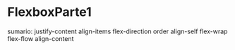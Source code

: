 # FlexboxParte1

sumario:
justify-content
align-items
flex-direction
order
align-self
flex-wrap
flex-flow
align-content
